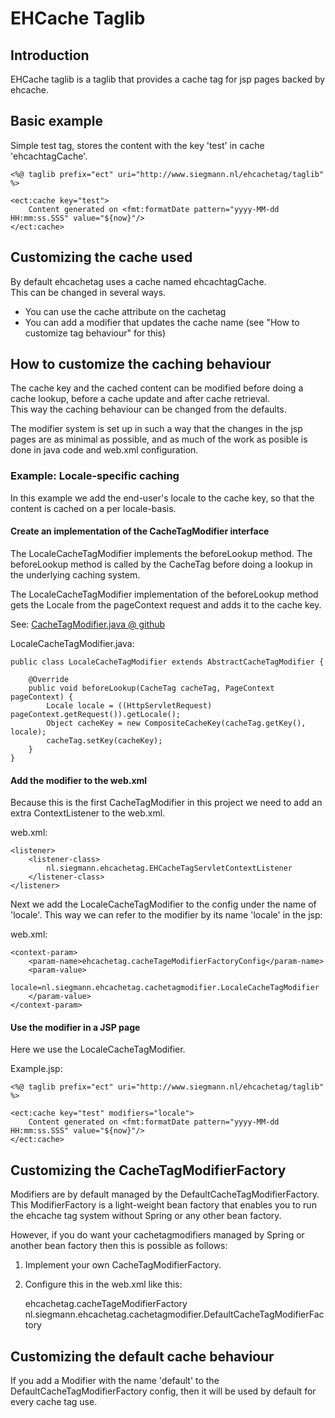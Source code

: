 # EHCache Taglib
## Introduction

EHCache taglib is a taglib that provides a cache tag for jsp pages backed by ehcache.

## Basic example

Simple test tag, stores the content with the key 'test' in cache 'ehcachtagCache'.

	<%@ taglib prefix="ect" uri="http://www.siegmann.nl/ehcachetag/taglib" %>
	
	<ect:cache key="test">
		Content generated on <fmt:formatDate pattern="yyyy-MM-dd HH:mm:ss.SSS" value="${now}"/>
	</ect:cache>


## Customizing the cache used
By default ehcachetag uses a cache named ehcachtagCache.  
This can be changed in several ways.

- You can use the cache attribute on the cachetag
- You can add a modifier that updates the cache name (see "How to customize tag behaviour" for this)

## How to customize the caching behaviour
The cache key and the cached content can be modified before doing a cache lookup, before a cache update and after cache retrieval.  
This way the caching behaviour can be changed from the defaults.  

The modifier system is set up in such a way that the changes in the jsp pages are as minimal as possible, and as much of the
work as posible is done in java code and web.xml configuration.

### Example: Locale-specific caching
In this example we add the end-user's locale to the cache key, so that the content is cached on a per locale-basis.

#### Create an implementation of the CacheTagModifier interface
The LocaleCacheTagModifier implements the beforeLookup method.
The beforeLookup method is called by the CacheTag before doing a lookup in the underlying caching system.

The LocaleCacheTagModifier implementation of the beforeLookup method gets the Locale from the pageContext request and adds it to the cache key.

See: [CacheTagModifier.java @ github](https://github.com/psiegman/ehcachetag/blob/master/ehcachetag/src/main/java/nl/siegmann/ehcachetag/cachetagmodifier/CacheTagModifier.java)

LocaleCacheTagModifier.java:

	public class LocaleCacheTagModifier extends AbstractCacheTagModifier {
	
		@Override
		public void beforeLookup(CacheTag cacheTag, PageContext pageContext) {
			Locale locale = ((HttpServletRequest) pageContext.getRequest()).getLocale();
			Object cacheKey = new CompositeCacheKey(cacheTag.getKey(), locale);
			cacheTag.setKey(cacheKey);
		}
	}

#### Add the modifier to the web.xml
Because this is the first CacheTagModifier in this project we need to add an extra ContextListener to the web.xml.

web.xml:

    <listener>
        <listener-class>
			nl.siegmann.ehcachetag.EHCacheTagServletContextListener
        </listener-class>
    </listener>

Next we add the LocaleCacheTagModifier to the config under the name of 'locale'.
This way we can refer to the modifier by its name 'locale' in the jsp:

web.xml:

	<context-param>
		<param-name>ehcachetag.cacheTageModifierFactoryConfig</param-name>
		<param-value>
		locale=nl.siegmann.ehcachetag.cachetagmodifier.LocaleCacheTagModifier
		</param-value>
	</context-param>

#### Use the modifier in a JSP page  
Here we use the LocaleCacheTagModifier.

Example.jsp:

	<%@ taglib prefix="ect" uri="http://www.siegmann.nl/ehcachetag/taglib" %>
	
	<ect:cache key="test" modifiers="locale">
		Content generated on <fmt:formatDate pattern="yyyy-MM-dd HH:mm:ss.SSS" value="${now}"/>
	</ect:cache>

## Customizing the CacheTagModifierFactory
Modifiers are by default managed by the DefaultCacheTagModifierFactory.
This ModifierFactory is a light-weight bean factory that enables you to run the ehcache tag system without Spring or any other bean factory.

However, if you do want your cachetagmodifiers managed by Spring or another bean factory then this is possible as follows:
1. Implement your own CacheTagModifierFactory.
2. Configure this in the web.xml like this:  

	<context-param>
		<param-name>ehcachetag.cacheTageModifierFactory</param-name>
		<param-value>
			nl.siegmann.ehcachetag.cachetagmodifier.DefaultCacheTagModifierFactory
		</param-value>
	</context-param>

## Customizing the default cache behaviour
If you add a Modifier with the name 'default' to the DefaultCacheTagModifierFactory config, then it will be used by default for every cache tag use.

